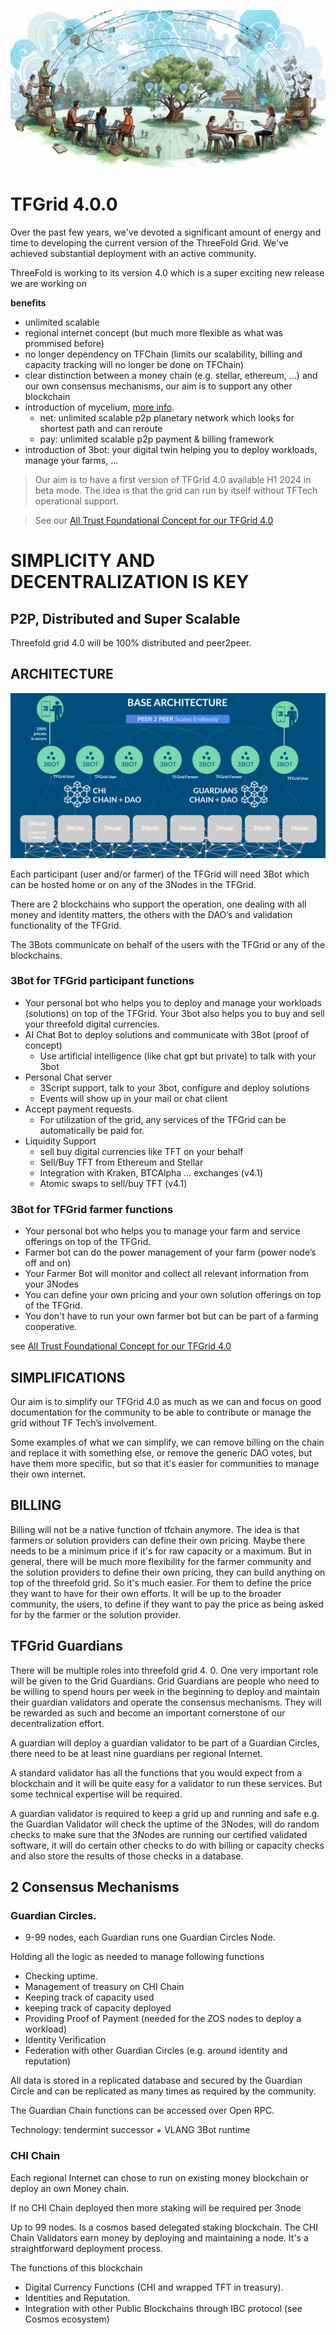 ![](img/tfgrid4.png)

# TFGrid 4.0.0 

Over the past few years, we've devoted a significant amount of energy and time to developing the current version of the ThreeFold Grid. We've achieved substantial deployment with an active community.

ThreeFold is working to its version 4.0 which is a super exciting new release we are working on

**benefits**

- unlimited scalable
- regional internet concept (but much more flexible as what was prommised before)
- no longer dependency on TFChain (limits our scalability, billing and capacity tracking will no longer be done on TFChain)
- clear distinction between a money chain (e.g. stellar, ethereum, ...) and our own consensus mechanisms, our aim is to support any other blockchain
- introduction of mycelium, [more info](../../mycelium/mycelium.md).
    - net: unlimited scalable p2p planetary network which looks for shortest path and can reroute
    - pay: unlimited scalable p2p payment & billing framework
- introduction of 3bot: your digital twin helping you to deploy workloads, manage your farms, ...

> Our aim is to have a first version of TFGrid 4.0 available H1 2024 in beta mode. The idea is that the grid can run by itself without TFTech operational support.

> See our [All Trust Foundational Concept for our TFGrid 4.0](alltrust.md)

# SIMPLICITY AND DECENTRALIZATION IS KEY

## P2P, Distributed and Super Scalable

Threefold grid 4.0 will be 100% distributed and peer2peer.

## ARCHITECTURE

![image alt text](img/40_1.png)

Each participant (user and/or farmer) of the TFGrid will need  3Bot which can be hosted home or on any of the 3Nodes in the TFGrid. 

There are 2 blockchains who support the operation, one dealing with all money and identity matters, the others with the DAO’s and validation functionality of the TFGrid.

The 3Bots communicate on behalf of the users with the TFGrid or any of the blockchains.

### 3Bot for TFGrid participant functions  

* Your personal bot who helps you to deploy and manage your workloads (solutions) on top of the TFGrid. Your 3bot also helps you to buy and sell your threefold digital currencies.
* AI Chat Bot to deploy solutions and communicate with 3Bot (proof of concept)
    * Use artificial intelligence (like chat gpt but private) to talk with your 3bot
* Personal Chat server 
    * 3Script support, talk to your 3bot, configure and deploy solutions
    * Events will show up in your mail or chat client
* Accept payment requests.
    * For utilization of the grid, any services of the TFGrid can be automatically be paid for.
* Liquidity Support
    * sell buy digital currencies like TFT on your behalf
    * Sell/Buy TFT from Ethereum and Stellar
    * Integration with Kraken, BTCAlpha … exchanges (v4.1)
    * Atomic swaps to sell/buy TFT (v4.1)

### 3Bot for TFGrid farmer functions  

* Your personal bot who helps you to manage your farm and service offerings on top of the TFGrid.
* Farmer bot can do the power management of your farm (power node’s off and on)
* Your Farmer Bot will monitor and collect all relevant information from your 3Nodes 
* You can define your own pricing and your own solution offerings on top of the TFGrid.
* You don't have to run your own farmer bot but can be part of a farming cooperative.

see [All Trust Foundational Concept for our TFGrid 4.0](alltrust.md)

## SIMPLIFICATIONS

Our aim is to simplify our TFGrid 4.0 as much as we can and focus on good documentation for the community to be able to contribute or manage the grid without TF Tech’s involvement.

Some examples of what we can simplify, we can remove billing on the chain and replace it with something else, or remove the generic DAO votes, but have them more specific, but so that it's easier for communities to manage their own internet.

## BILLING

Billing will not be a native function of tfchain anymore. The idea is that farmers or solution providers can define their own pricing. Maybe there needs to be a minimum price if it's for raw capacity or a maximum. But in general, there will be much more flexibility for the farmer community and the solution providers to define their own pricing, they can build anything on top of the threefold grid. So it's much easier. For them to define the price they want to have for their own efforts. It will be up to the broader community, the users, to define if they want to pay the price as being asked for by the farmer or the solution provider.

## TFGrid Guardians

There will be multiple roles into threefold grid 4. 0. One very important role will be given to the Grid Guardians. Grid Guardians are people who need to be willing to spend hours per week in the beginning to deploy and maintain their guardian validators and operate the consensus mechanisms. They will be rewarded as such and become an important cornerstone of our decentralization effort.

A guardian will deploy a guardian validator to be part of a Guardian Circles, there need to be at least nine guardians per regional Internet. 

A standard validator has all the functions that you would expect from a blockchain and it will be quite easy for a validator to run these services. But some technical expertise will be required. 

A guardian validator is required to keep a grid up and running and safe e.g. the Guardian Validator will check the uptime of the 3Nodes, will do random checks to make sure that the 3Nodes are running our certified validated software, it will do certain other checks to do with billing or capacity checks and also store the results of those checks in a database. 

## 2 Consensus Mechanisms

### Guardian Circles. 

* 9-99 nodes, each Guardian runs one Guardian Circles Node.

Holding all the logic as needed to manage following functions

* Checking uptime. 
* Management of treasury on CHI Chain
* Keeping track of capacity used 
* keeping track of capacity deployed  
* Providing Proof of Payment (needed for the ZOS nodes to deploy a workload)
* Identity Verification
* Federation with other Guardian Circles (e.g. around identity and reputation)

All data is stored in a replicated database and secured by the Guardian Circle and can be replicated as many times as required by the community.

The Guardian Chain functions can be accessed over Open RPC.

Technology: tendermint successor + VLANG 3Bot runtime


### CHI Chain

Each regional Internet can chose to run on existing money blockchain or deploy an own Money chain.

If no CHI Chain deployed then more staking will be required per 3node 

Up to 99 nodes. Is a cosmos based delegated staking blockchain. The CHI Chain Validators earn money by deploying and maintaining a node. It's a straightforward deployment process. 

The functions of this blockchain 

* Digital Currency Functions (CHI and wrapped TFT in treasury).  
* Identities and Reputation. 
* Integration with other Public Blockchains through IBC protocol (see Cosmos ecosystem)
